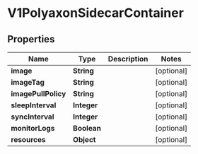 

# V1PolyaxonSidecarContainer


## Properties

| Name | Type | Description | Notes |
|------------ | ------------- | ------------- | -------------|
|**image** | **String** |  |  [optional] |
|**imageTag** | **String** |  |  [optional] |
|**imagePullPolicy** | **String** |  |  [optional] |
|**sleepInterval** | **Integer** |  |  [optional] |
|**syncInterval** | **Integer** |  |  [optional] |
|**monitorLogs** | **Boolean** |  |  [optional] |
|**resources** | **Object** |  |  [optional] |



